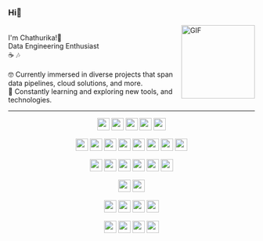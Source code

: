 ### Hi👋

<img align="right" alt="GIF" height="150px" src="https://user-images.githubusercontent.com/74038190/216655818-2e7b9a31-49bf-4744-85a8-db8a2577c45c.gif" />
<br/>
I'm Chathurika!🐧 <br/>
Data Engineering Enthusiast<br/>
☕ 🎶<br/>

<br/>
🤓 Currently immersed in diverse projects that span data pipelines, cloud solutions, and more.<br/>
🔎 Constantly learning and exploring new tools, and technologies.<br/>

---
<p align="center">
  <img src="https://img.shields.io/badge/-Python-3776AB?style=flat&logo=python&logoColor=white" height="25"/>
  <img src="https://img.shields.io/badge/-Java-007396?style=flat&logo=java&logoColor=white" height="25"/>
  <img src="https://img.shields.io/badge/-Scala-DC322F?style=flat&logo=scala&logoColor=white" height="25"/>
  <img src="https://img.shields.io/badge/-SQL-003B57?style=flat&logo=sqlite&logoColor=white" height="25"/>
  <img src="https://img.shields.io/badge/-Bash-4EAA25?style=flat&logo=gnu-bash&logoColor=white" height="25"/>
</p>

<p align="center">
  <img src="https://img.shields.io/badge/-Hadoop-FF7F50?style=flat&logo=apache-hadoop&logoColor=white" height="25"/>
  <img src="https://img.shields.io/badge/-Spark-FFD700?style=flat&logo=apache-spark&logoColor=black" height="25"/>
  <img src="https://img.shields.io/badge/-Hive-6A5ACD?style=flat&logo=apache-hive&logoColor=white" height="25"/>
  <img src="https://img.shields.io/badge/-Airflow-1E90FF?style=flat&logo=apache-airflow&logoColor=white" height="25"/>
  <img src="https://img.shields.io/badge/-Kafka-FF4500?style=flat&logo=apache-kafka&logoColor=white" height="25"/>
  <img src="https://img.shields.io/badge/-Impala-2E8B57?style=flat&logo=apache-impala&logoColor=white" height="25"/>
  <img src="https://img.shields.io/badge/-Snowflake-00BFFF?style=flat&logo=snowflake&logoColor=white" height="25"/>
  <img src="https://img.shields.io/badge/-Power%20BI-FF6347?style=flat&logo=power-bi&logoColor=white" height="25"/>
</p>

<p align="center">
  <img src="https://img.shields.io/badge/-MySQL-4169E1?style=flat&logo=mysql&logoColor=white" height="25"/>
  <img src="https://img.shields.io/badge/-SQL%20Server-1E90FF?style=flat&logo=microsoft-sql-server&logoColor=white" height="25"/>
  <img src="https://img.shields.io/badge/-PostgreSQL-008080?style=flat&logo=postgresql&logoColor=white" height="25"/>
  <img src="https://img.shields.io/badge/-MariaDB-00FFFF?style=flat&logo=mariadb&logoColor=black" height="25"/>
  <img src="https://img.shields.io/badge/-MongoDB-4DB33D?style=flat&logo=mongodb&logoColor=white" height="25"/>
  <img src="https://img.shields.io/badge/-Cassandra-800000?style=flat&logo=apache-cassandra&logoColor=white" height="25"/>
</p>

<p align="center">
  <img src="https://img.shields.io/badge/-AWS-FF9900?style=flat&logo=amazon-aws&logoColor=white" height="25"/>
  <img src="https://img.shields.io/badge/-Azure-008AD7?style=flat&logo=microsoft-azure&logoColor=white" height="25"/>
</p>

<p align="center">
  <img src="https://img.shields.io/badge/-Docker-2496ED?style=flat&logo=docker&logoColor=white" height="25"/>
  <img src="https://img.shields.io/badge/-Linux-FCC624?style=flat&logo=linux&logoColor=black" height="25"/>
  <img src="https://img.shields.io/badge/-Git-F05032?style=flat&logo=git&logoColor=white" height="25"/>
  <img src="https://img.shields.io/badge/-GitHub-181717?style=flat&logo=github&logoColor=white" height="25"/>
</p>

<p align="center">
  <img src="https://img.shields.io/badge/-VSCode-007ACC?style=flat&logo=visual-studio-code&logoColor=white" height="25"/>
  <img src="https://img.shields.io/badge/-PyCharm-000000?style=flat&logo=jetbrains&logoColor=white" height="25"/>
  <img src="https://img.shields.io/badge/-Visual%20Studio-5C2D91?style=flat&logo=visual-studio&logoColor=white" height="25"/>
  <img src="https://img.shields.io/badge/-RStudio-75AADB?style=flat&logo=rstudio&logoColor=white" height="25"/>
</p>






